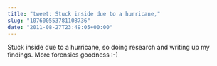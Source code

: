 ```yaml
---
title: "tweet: Stuck inside due to a hurricane,"
slug: "107600553781108736"
date: "2011-08-27T23:49:05+00:00"
---
```

Stuck inside due to a hurricane, so doing research and writing up my findings.  More forensics goodness :-)